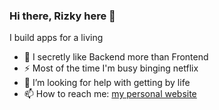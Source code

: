 ### Hi there, Rizky here 👋
I build apps for a living 

- 🌱 I secretly like Backend more than Frontend
- ⚡ Most of the time I'm busy binging netflix
- 🤔 I’m looking for help with getting by life
- 📫 How to reach me: [my personal website](https://rizkysyawal.com)

